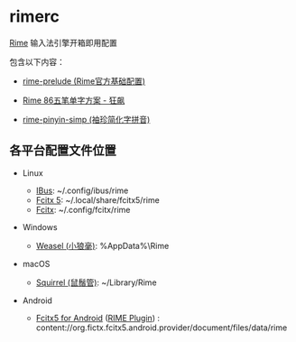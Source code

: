 # rimerc

[Rime](https://rime.im) 输入法引擎开箱即用配置

包含以下内容：

- [rime-prelude (Rime官方基础配置)](https://github.com/rime/rime-prelude)

- [Rime 86五笔单字方案 - 狂飙](https://github.com/networm/Rime)

- [rime-pinyin-simp (袖珍简化字拼音)](https://github.com/rime/rime-pinyin-simp)

## 各平台配置文件位置

- Linux
  - [IBus](https://github.com/rime/ibus-rime): ~/.config/ibus/rime
  - [Fcitx 5](https://github.com/fcitx/fcitx-rime): ~/.local/share/fcitx5/rime
  - [Fcitx](https://github.com/fcitx/fcitx-rime): ~/.config/fcitx/rime

- Windows
  - [Weasel (小狼毫)](https://github.com/rime/weasel): %AppData%\Rime

- macOS
  - [Squirrel (鼠鬚管)](https://github.com/rime/squirrel): ~/Library/Rime

- Android
  - [Fcitx5 for Android](https://f-droid.org/en/packages/org.fcitx.fcitx5.android/)
  ([RIME Plugin](https://github.com/fcitx5-android/fcitx5-android))
  : content://org.fictx.fcitx5.android.provider/document/files/data/rime


